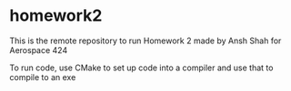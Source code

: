 # homework2

This is the remote repository to run Homework 2
made by Ansh Shah for Aerospace 424

To run code, use CMake to set up code into a compiler and use that to compile
to an exe
